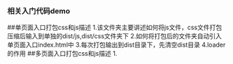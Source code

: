 ### 相关入门代码demo
##单页面入口打包css和js描述
    1.该文件夹主要讲述如何将js文件，css文件打包压缩后输入到单独的dist/js,dist/css文件夹下
    2.如何将打包后的文件夹自动引入单页面入口index.html中
    3.每次打包输出到dist目录下，先清空dist目录
    4.loader的作用
##多页面入口打包css和js描述
    1.